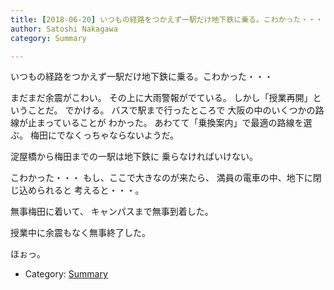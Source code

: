 ```yaml
---
title: [2018-06-20] いつもの経路をつかえず一駅だけ地下鉄に乗る。こわかった・・・
author: Satoshi Nakagawa
category: Summary

---
```


いつもの経路をつかえず一駅だけ地下鉄に乗る。こわかった・・・

 まだまだ余震がこわい。
その上に大雨警報がでている。
しかし「授業再開」ということだ。
でかける。
バスで駅まで行ったところで
大阪の中のいくつかの路線が止まっていることが
わかった。
あわてて「乗換案内」で最適の路線を選ぶ。
梅田にでなくっちゃならないようだ。

 淀屋橋から梅田までの一駅は地下鉄に
乗らなければいけない。

 こわかった・・・
もし、ここで大きなのが来たら、
満員の電車の中、地下に閉じ込められると
考えると・・・。

 無事梅田に着いて、
キャンパスまで無事到着した。

 授業中に余震もなく無事終了した。

 ほぉっ。

- Category: [Summary](https://merapano.github.io/categories.html#Summary)

